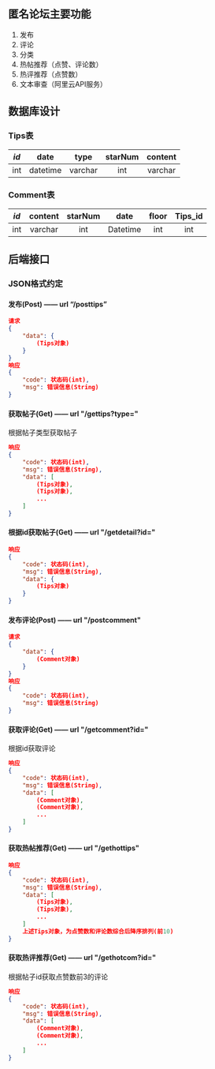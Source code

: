 ## 匿名论坛主要功能

1. 发布
2. 评论
3. 分类
4. 热帖推荐（点赞、评论数）
5. 热评推荐（点赞数）
6. 文本审查（阿里云API服务）

## 数据库设计

### Tips表

| *id* | date |  type  | starNum | content |
| :--: | :--: | :----: | :-----: | :-----: |
| int  | datetime | varchar |   int   | varchar  |

### Comment表

| *id* | content | starNum | date | floor | Tips_id |
| :--: | :-----: | :-----: | :--: | :---: | :-----: |
| int  | varchar  |   int   | Datetime |  int  |   int   |

## 后端接口

### JSON格式约定

#### 发布(Post) —— url “/posttips”

```json
请求
{
    "data": {
        (Tips对象)
    }
}
响应
{
    "code": 状态码(int),
    "msg": 错误信息(String)
}
```

#### 获取帖子(Get) —— url "/gettips?type="

根据帖子类型获取帖子

```json
响应
{
    "code": 状态码(int),
    "msg": 错误信息(String),
    "data": [
        (Tips对象),
        (Tips对象),
        ...
    ]
}
```

#### 根据id获取帖子(Get) —— url "/getdetail?id="

```json
响应
{
    "code": 状态码(int),
    "msg": 错误信息(String),
    "data": {
        (Tips对象)
    }
}
```

#### 发布评论(Post) —— url "/postcomment"

```json
请求
{
    "data": {
        (Comment对象)
	}
}
响应
{
    "code": 状态码(int),
    "msg": 错误信息(String)
}
```

#### 获取评论(Get) —— url "/getcomment?id="

根据id获取评论

```json
响应
{
    "code": 状态码(int),
    "msg": 错误信息(String),
    "data": [
        (Comment对象),
        (Comment对象),
        ...
    ]
}
```

#### 获取热帖推荐(Get) —— url "/gethottips"

```json
响应
{
    "code": 状态码(int),
    "msg": 错误信息(String),
    "data": [
        (Tips对象),
        (Tips对象),
        ...
    ]
    上述Tips对象，为点赞数和评论数综合后降序排列(前10)
}
```

#### 获取热评推荐(Get) —— url "/gethotcom?id="

根据帖子id获取点赞数前3的评论

```json
响应
{
    "code": 状态码(int),
    "msg": 错误信息(String),
    "data": [
        (Comment对象),
        (Comment对象),
        ...
    ]
}
```

